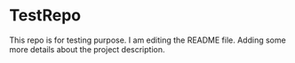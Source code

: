 # TestRepo
This repo is for testing purpose.
I am editing the README file. 
Adding some more details about the project description.
